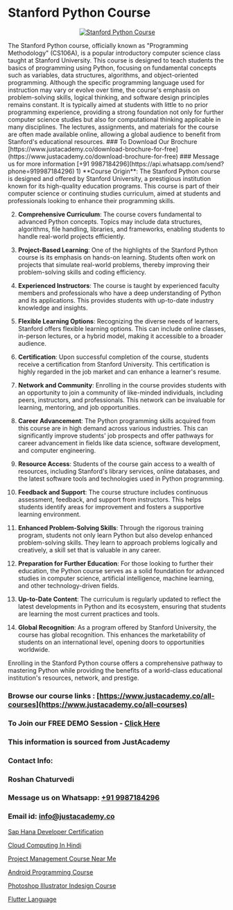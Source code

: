# Stanford Python Course

<p align="center">
  <a href="https://justacademy.co/course-detail/python-training">
    <img src="https://justacademy.co/storage2/course_image/1709713400_course_image.webp" alt="Stanford Python Course">
  </a>
</p>
The Stanford Python course, officially known as "Programming Methodology" (CS106A), is a popular introductory computer science class taught at Stanford University. This course is designed to teach students the basics of programming using Python, focusing on fundamental concepts such as variables, data structures, algorithms, and object-oriented programming. Although the specific programming language used for instruction may vary or evolve over time, the course's emphasis on problem-solving skills, logical thinking, and software design principles remains constant. It is typically aimed at students with little to no prior programming experience, providing a strong foundation not only for further computer science studies but also for computational thinking applicable in many disciplines. The lectures, assignments, and materials for the course are often made available online, allowing a global audience to benefit from Stanford's educational resources.
### To Download Our Brochure [https://www.justacademy.co/download-brochure-for-free](https://www.justacademy.co/download-brochure-for-free)
### Message us for more information [+91 9987184296](https://api.whatsapp.com/send?phone=919987184296)
1) **Course Origin**: The Stanford Python course is designed and offered by Stanford University, a prestigious institution known for its high-quality education programs. This course is part of their computer science or continuing studies curriculum, aimed at students and professionals looking to enhance their programming skills.

2) **Comprehensive Curriculum**: The course covers fundamental to advanced Python concepts. Topics may include data structures, algorithms, file handling, libraries, and frameworks, enabling students to handle real-world projects efficiently.

3) **Project-Based Learning**: One of the highlights of the Stanford Python course is its emphasis on hands-on learning. Students often work on projects that simulate real-world problems, thereby improving their problem-solving skills and coding efficiency.

4) **Experienced Instructors**: The course is taught by experienced faculty members and professionals who have a deep understanding of Python and its applications. This provides students with up-to-date industry knowledge and insights.

5) **Flexible Learning Options**: Recognizing the diverse needs of learners, Stanford offers flexible learning options. This can include online classes, in-person lectures, or a hybrid model, making it accessible to a broader audience.

6) **Certification**: Upon successful completion of the course, students receive a certification from Stanford University. This certification is highly regarded in the job market and can enhance a learner's resume.

7) **Network and Community**: Enrolling in the course provides students with an opportunity to join a community of like-minded individuals, including peers, instructors, and professionals. This network can be invaluable for learning, mentoring, and job opportunities.

8) **Career Advancement**: The Python programming skills acquired from this course are in high demand across various industries. This can significantly improve students' job prospects and offer pathways for career advancement in fields like data science, software development, and computer engineering.

9) **Resource Access**: Students of the course gain access to a wealth of resources, including Stanford's library services, online databases, and the latest software tools and technologies used in Python programming.

10) **Feedback and Support**: The course structure includes continuous assessment, feedback, and support from instructors. This helps students identify areas for improvement and fosters a supportive learning environment.

11) **Enhanced Problem-Solving Skills**: Through the rigorous training program, students not only learn Python but also develop enhanced problem-solving skills. They learn to approach problems logically and creatively, a skill set that is valuable in any career.

12) **Preparation for Further Education**: For those looking to further their education, the Python course serves as a solid foundation for advanced studies in computer science, artificial intelligence, machine learning, and other technology-driven fields.

13) **Up-to-Date Content**: The curriculum is regularly updated to reflect the latest developments in Python and its ecosystem, ensuring that students are learning the most current practices and tools.

14) **Global Recognition**: As a program offered by Stanford University, the course has global recognition. This enhances the marketability of students on an international level, opening doors to opportunities worldwide.

Enrolling in the Stanford Python course offers a comprehensive pathway to mastering Python while providing the benefits of a world-class educational institution's resources, network, and prestige.

### Browse our course links : [https://www.justacademy.co/all-courses](https://www.justacademy.co/all-courses) 
### To Join our FREE DEMO Session - [Click Here](https://www.justacademy.co/register-for-course-demo)


### This information is sourced from JustAcademy
### Contact Info:
### Roshan Chaturvedi
### Message us on Whatsapp: [+91 9987184296](https://api.whatsapp.com/send?phone=919987184296)
### Email id: [info@justacademy.co](mailto:info@justacademy.co)
                
[Sap Hana Developer Certification](https://www.linkedin.com/pulse/sap-hana-developer-certification-software-training-sunnyvale-jkxuc/)

[Cloud Computing In Hindi](https://www.linkedin.com/pulse/cloud-computing-hindi-justacademy-san-jose-irgpf?trackingId=CTA46T2GRWgC4JDeLGzgBw%3D%3D&lipi=urn%3Ali%3Apage%3Ad_flagship3_company_admin%3BfImeOsNpR2eB0vaAt1OrTg%3D%3D)

[Project Management Course Near Me](https://medium.com/@mistersumit961/project-management-course-near-me-b1b93827bd8c)

[Android Programming Course](https://medium.com/@shivamja27/android-programming-course-d09076d333a3)

[Photoshop Illustrator Indesign Course](https://justacademyin.github.io/justacademy/photoshop-illustrator-indesign-course)

[Flutter Language](https://justacademyin.github.io/Articles/Flutter-Language)

